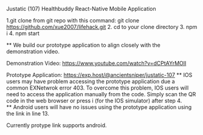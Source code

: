 Justatic (107) Healthbuddy React-Native Mobile Application


1.git clone from git repo with this command: git clone https://github.com/xue2007/lifehack.git
2. cd to your clone directory
3. npm i
4. npm start

** We build our prototype application to align closely with the demonstration video.

Demonstration Video: https://www.youtube.com/watch?v=dCPtAYrMOlI

Prototype Application: https://exp.host/@ancientsniper/justatic-107
** IOS users may have problem accessing the prototype application due a common EXNetwrok error 403. To overcome this problem, IOS users will need to access the application manually from the code. Simply scan the QR code in the web browser or press i (for the IOS simulator) after step 4.  
** Android users will have no issues using the prototype application using the link in line 13.

Currently protype link supports android.

